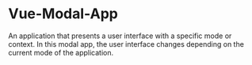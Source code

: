 # Vue-Modal-App
An application that presents a user interface with a specific mode or context. In this modal app, the user interface changes depending on the current mode of the application.
